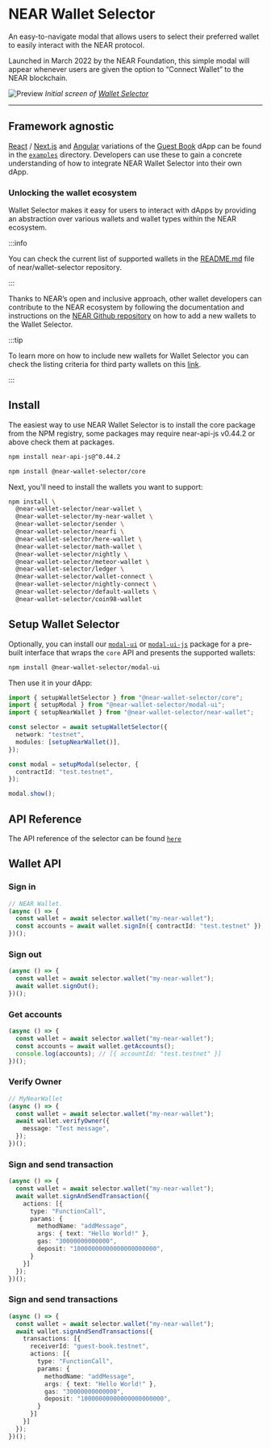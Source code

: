 # NEAR Wallet Selector

An easy-to-navigate modal that allows users to select their preferred wallet to easily interact with the NEAR protocol.

Launched in March 2022 by the NEAR Foundation, this simple modal will appear whenever users are given the option to “Connect Wallet” to the NEAR blockchain. 

![Preview](/docs/assets/wallet-selector-screen.png)
*Initial screen of [Wallet Selector](https://near.github.io/wallet-selector/)*

---

## Framework agnostic

[React](https://reactjs.org/) / [Next.js](https://nextjs.org/) and [Angular](https://angular.io/) variations of the [Guest Book](https://github.com/near-examples/guest-book/) dApp can be found in the [`examples`](https://github.com/near/wallet-selector/tree/main/examples) directory. Developers can use these to gain a concrete understanding of how to integrate NEAR Wallet Selector into their own dApp.

### Unlocking the wallet ecosystem

Wallet Selector makes it easy for users to interact with dApps by providing an abstraction over various wallets and wallet types within the NEAR ecosystem.

:::info

You can check the current list of supported wallets in the [README.md](https://github.com/near/wallet-selector/blob/main/README.md) file of near/wallet-selector repository.

:::

Thanks to NEAR’s open and inclusive approach, other wallet developers can contribute to the NEAR ecosystem by following the documentation and instructions on the [NEAR Github repository](https://github.com/near/wallet-selector) on how to add a new wallets to the Wallet Selector.

:::tip

To learn more on how to include new wallets for Wallet Selector you can check the listing criteria for third party wallets on this [link](https://github.com/near/wallet-selector/blob/main/CONTRIBUTING.md#listing-criteria-for-third-party-wallet-on-wallet-selector).

:::

## Install

The easiest way to use NEAR Wallet Selector is to install the core package from the NPM registry, some packages may require near-api-js v0.44.2 or above check them at packages.

```bash
npm install near-api-js@^0.44.2
```

```bash
npm install @near-wallet-selector/core
```

Next, you'll need to install the wallets you want to support:

```bash
npm install \
  @near-wallet-selector/near-wallet \
  @near-wallet-selector/my-near-wallet \
  @near-wallet-selector/sender \
  @near-wallet-selector/nearfi \
  @near-wallet-selector/here-wallet \
  @near-wallet-selector/math-wallet \
  @near-wallet-selector/nightly \
  @near-wallet-selector/meteor-wallet \
  @near-wallet-selector/ledger \
  @near-wallet-selector/wallet-connect \
  @near-wallet-selector/nightly-connect \
  @near-wallet-selector/default-wallets \
  @near-wallet-selector/coin98-wallet
```
## Setup Wallet Selector

Optionally, you can install our [`modal-ui`](https://www.npmjs.com/package/@near-wallet-selector/modal-ui) or [`modal-ui-js`](https://www.npmjs.com/package/@near-wallet-selector/modal-ui-js) package for a pre-built interface that wraps the `core` API and presents the supported wallets:

```bash
npm install @near-wallet-selector/modal-ui
```
Then use it in your dApp:

```ts
import { setupWalletSelector } from "@near-wallet-selector/core";
import { setupModal } from "@near-wallet-selector/modal-ui";
import { setupNearWallet } from "@near-wallet-selector/near-wallet";

const selector = await setupWalletSelector({
  network: "testnet",
  modules: [setupNearWallet()],
});

const modal = setupModal(selector, {
  contractId: "test.testnet",
});

modal.show();
```

## API Reference

The API reference of the selector can be found [`here`](https://github.com/near/wallet-selector/blob/main/packages/core/docs/api/selector.md)

## Wallet API

### Sign in

```ts
// NEAR Wallet.
(async () => {
  const wallet = await selector.wallet("my-near-wallet");
  const accounts = await wallet.signIn({ contractId: "test.testnet" });
})();
```

### Sign out

```ts
(async () => {
  const wallet = await selector.wallet("my-near-wallet");
  await wallet.signOut();
})();
```

### Get accounts

```ts
(async () => {
  const wallet = await selector.wallet("my-near-wallet");
  const accounts = await wallet.getAccounts();
  console.log(accounts); // [{ accountId: "test.testnet" }]
})();
```

### Verify Owner

```ts
// MyNearWallet
(async () => {
  const wallet = await selector.wallet("my-near-wallet");
  await wallet.verifyOwner({
    message: "Test message",
  });
})();
```

### Sign and send transaction

```ts
(async () => {
  const wallet = await selector.wallet("my-near-wallet");
  await wallet.signAndSendTransaction({
    actions: [{
      type: "FunctionCall",
      params: {
        methodName: "addMessage",
        args: { text: "Hello World!" },
        gas: "30000000000000",
        deposit: "10000000000000000000000",
      }
    }]
  });
})();
```

### Sign and send transactions

```ts
(async () => {
  const wallet = await selector.wallet("my-near-wallet");
  await wallet.signAndSendTransactions({
    transactions: [{
      receiverId: "guest-book.testnet",
      actions: [{
        type: "FunctionCall",
        params: {
          methodName: "addMessage",
          args: { text: "Hello World!" },
          gas: "30000000000000",
          deposit: "10000000000000000000000",
        }
      }]
    }]
  });
})();
```
